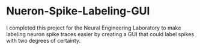 # Nueron-Spike-Labeling-GUI
I completed this project for the Neural Engineering Laboratory to make labeling neuron spike traces easier 
by creating a GUI that could label spikes with two degrees of certainty.

